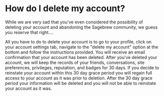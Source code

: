 # How do I delete my account? #
While we are very sad that you've even considered the possibility of deleting 
your account and abandoning the Sagebrew community, we guess you reserve that 
right....


All you have to do to delete your account is to go to your profile, click 
on your account settings tab, navigate to the "delete my account" option 
at the bottom and follow the instructions provided. You will receive an email 
confirmation that your account has been deleted. After you've deleted your 
account, we will keep the records of your friends, conversations, 
site preferences, privileges, reputation, and badges for 30 days. If you 
decide to reinstate your account within this 30 day grace period you will 
regain full access to your account as it was prior to deletion. After the 
30 day grace period your information will be deleted and you will not be able 
to reinstate your account as it was. 